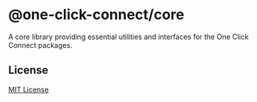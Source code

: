 # @one-click-connect/core

A core library providing essential utilities and interfaces for the One Click Connect packages.

## License
[MIT License](../../../LICENSE)
